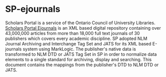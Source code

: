 # SP-ejournals
Scholars Portal is a service of the Ontario Council of University Libraries. <a href="http://journals.scholarsportal.info">Scholars Portal Ejournals</a> is an XML based digital repository containing over 43,000,000 articles from more than 18,000 full text journals of 30 publishers which covers every academic discipline. SP adopted NLM Journal Archiving and Interchange Tag Set and JATS for its XML based E-journals system using MarkLogic. The publisher's native data is transformed to NLM DTD or JATS Tag Set in SP in order to normalize data elements to a single standard for archiving, display and searching. This document contains the mappings from the publisher's DTD to NLM DTD or JATS.
